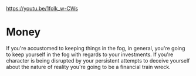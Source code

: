 https://youtu.be/1folk_w-CWs

# Money

If you're accustomed to keeping things in the fog, in general, you're going to keep yourself in the fog with regards to your investments. If you're character is being disrupted by your persistent attempts to deceive yourself about the nature of reality you're going to be a financial train wreck. 